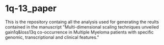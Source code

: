# 1q-13_paper
This is the repository containg all the analysis used for generating the reults contained in the manuscript "Multi-dimensional scaling techniques unveiled gain1q&amp;loss13q co-occurrence in Multiple Myeloma patients with specific genomic, transcriptional and clinical features."
